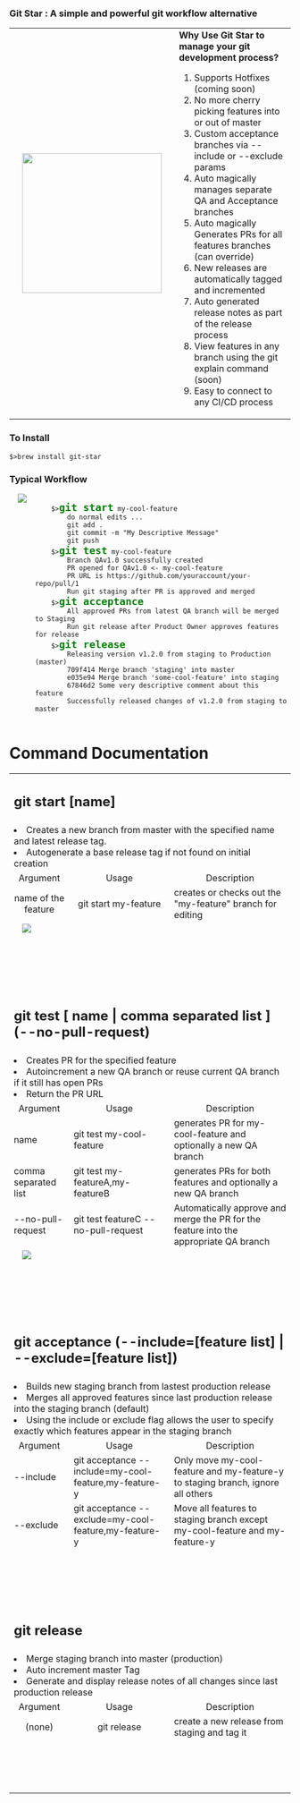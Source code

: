 
<h3>Git Star : A simple and powerful git workflow alternative</h3>
<table>
<tr>
	<td>
	<img src="logo.png" width="250" style="padding: 0 15px; float: left;">
	</td>
	<td>
		<b>Why Use Git Star to manage your git development process?</b>
		<p></p>
		<ol>
			<li>Supports Hotfixes (coming soon)
			<li>No more cherry picking features into or out of master
			<li>Custom acceptance branches via --include or --exclude params
			<li>Auto magically manages separate QA and Acceptance branches
			<li>Auto magically Generates PRs for all features branches (can override)
			<li>New releases are automatically tagged and incremented
			<li>Auto generated release notes as part of the release process
			<li>View features in any branch using the git explain command (soon)
			<li>Easy to connect to any CI/CD process
		</ol>
	</td>
</tr>
</table>
<h3>To Install</h3>
<code>$>brew install git-star</code>

<h3>Typical Workflow</h3>
<img src="progress.png" zwidth="450" style="padding: 0 15px; float: left;">
<pre><code>
	$><font color="green" size="4"><b>git start</b></font> my-cool-feature
		do normal edits ... 
		git add .
		git commit -m "My Descriptive Message"
		git push
	$><font color="green" size="4"><b>git test</b></font> my-cool-feature
		Branch QAv1.0 successfully created
		PR opened for QAv1.0 <- my-cool-feature
		PR URL is https://github.com/youraccount/your-repo/pull/1
		Run git staging after PR is approved and merged
	$><font color="green" size="4"><b>git acceptance</b></font>
		All approved PRs from latest QA branch will be merged to Staging
		Run git release after Product Owner approves features for release
	$><font color="green" size="4"><b>git release</b></font>
		Releasing version v1.2.0 from staging to Production (master)
		709f414 Merge branch 'staging' into master
		e035e94 Merge branch 'some-cool-feature' into staging
		67846d2 Some very descriptive comment about this feature
		Successfully released changes of v1.2.0 from staging to master 
</code>
</pre>

<h1>Command Documentation</h1>
<table>
	<tr>
		<td colspan="3" align="left"><h2>git start [name]</h2></td>
	</tr>
	<tr>
		<td colspan="3">
			<li>Creates a new branch from master with the specified name and latest release tag.
			<li>Autogenerate a base release tag if not found on initial creation
		</td>
	</tr>
	<tr align="center">
		<td>Argument</td>
		<td>Usage</td>
		<td>Description</td>
	</tr>
	<tr>
		<td align="center">name of the feature</td>
		<td align="center">git start my-feature</td>
		<td>creates or checks out the "my-feature" branch for editing</td>
	</tr>
	<tr>
		<td colspan="3">
			<img src="git-start.png" zwidth="450" style="padding: 0 15px; float: left;">
		</td>
	</tr>
	<tr>
		<td colspan="3">
			<p>&nbsp;</p>
			<p>&nbsp;</p>
			<!-- acceptance image goes here //-->
		</td>
	</tr>		
	<tr>
		<td colspan="3" align="left"><h2>git test [ name | comma separated list ] (--no-pull-request)</h2></td>
	</tr>
	<tr>
		<td colspan="3">
			<li>Creates PR for the specified feature
			<li>Autoincrement a new QA branch or reuse current QA branch if it still has open PRs 
			<li>Return the PR URL
		</td>
	</tr>
	<tr align="center">
		<td>Argument</td>
		<td>Usage</td>
		<td>Description</td>
	</tr>
	<tr>
		<td>name</td>
		<td>git test my-cool-feature</td>
		<td>generates PR for my-cool-feature and optionally a new QA branch</td>
	</tr>
	<tr>
		<td>comma separated list</td>
		<td>git test my-featureA,my-featureB</td>
		<td>generates PRs for both features and optionally a new QA branch</td>
	</tr>
	<tr>
		<td>--no-pull-request</td>
		<td>git test featureC --no-pull-request</td>
		<td>Automatically approve and merge the PR for the feature into the appropriate QA branch</td>
	</tr>
	<tr>
		<td colspan="3">
			<img src="git-test.png" zwidth="450" style="padding: 0 15px; float: left;">
		</td>
	</tr>
	<tr>
		<td colspan="3">
			<p>&nbsp;</p>
			<p>&nbsp;</p>
			<!-- acceptance image goes here //-->
		</td>
	</tr>	
	<!-- Acceptance //-->
	<tr>
		<td colspan="3" align="left"><h2>git acceptance (--include=[feature list] | --exclude=[feature list])</h2></td>
	</tr>
	<tr>
		<td colspan="3">
			<li>Builds new staging branch from lastest production release
			<li>Merges all approved features since last production release into the staging branch (default)
			<li>Using the include or exclude flag allows the user to specify exactly which features appear in the staging branch
		</td>
	</tr>
	<tr align="center">
		<td>Argument</td>
		<td>Usage</td>
		<td>Description</td>
	</tr>
	<tr>
		<td>--include</td>
		<td>git acceptance --include=my-cool-feature,my-feature-y</td>
		<td>Only move my-cool-feature and my-feature-y to staging branch, ignore all others</td>
	</tr>
	<tr>
		<td>--exclude</td>
		<td>git acceptance --exclude=my-cool-feature,my-feature-y</td>
		<td>Move all features to staging branch except my-cool-feature and my-feature-y</td>
	</tr>
	<tr>
		<td colspan="3">
			<p>&nbsp;</p>
			<p>&nbsp;</p>
			<!-- acceptance image goes here //-->
		</td>
	</tr>
	<!-- Acceptance //-->
	<tr>
		<td colspan="3" align="left"><h2>git release</h2></td>
	</tr>
	<tr>
		<td colspan="3">
			<li>Merge staging branch into master (production)
			<li>Auto increment master Tag
			<li>Generate and display release notes of all changes since last production release
		</td>
	</tr>
	<tr align="center">
		<td>Argument</td>
		<td>Usage</td>
		<td>Description</td>
	</tr>
	<tr>
		<td align="center">(none)</td>
		<td align="center">git release</td>
		<td>create a new release from staging and tag it</td>
	</tr>
	<tr>
		<td colspan="3">
			<p>&nbsp;</p>
			<p>&nbsp;</p>
			<!-- acceptance image goes here //-->
		</td>
	</tr>	
</table>
<!--
<ul>
	<li type="none">		
			<ul>
				<li type="none"><b>(S)</b>tart a feature
					<ul>
						<li type="none"><img src="git-start.png" zwidth="450" style="padding: 0 15px; float: left;">
						</li>
					</ul>
				</li>
				<li type="none">(T)</b>est the feature on a combined test branch after <b>(A)</b>pproving the pull request (optional)
					<ul>
						<li type="none"><img src="git-test.png" zwidth="450" style="padding: 0 15px; float: left;">
						</li>
					</ul>
				</li>
				<li type="none">(R)</b>elease the set of features to the production branch
					<ul>
						<li type="none"><img src="git-release.png" zwidth="75%" style="padding: 0 15px; float: left;">
						</li>
					</ul>
				</li>			
	</li>
</ul>
//-->
